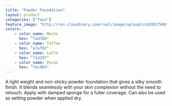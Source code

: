```yaml
---
title: "Powder Foundation"
layout: product
categories: ["face"]
feature_image: "http://res.cloudinary.com/ruel/image/upload/v1438575069/fs/Powder_Foundation_PB186320.jpg"
colors:
    - color_name: Mocha
      hex: "fad7bb"
    - color_name: Toffee
      hex: "e7af82"
    - color_name: Latte
      hex: "f1d297"
    - color_name: Pecan
      hex: "fec984"
---
```

A light weight and non-sticky powder foundation that gives a silky smooth finish. It blends seamlessly with your skin complexion without the need to retouch. Apply with damped sponge for a fuller coverage. Can also be used as setting powder when applied dry.